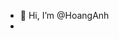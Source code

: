 - 👋 Hi, I’m @HoangAnh
- 


<!---
HoangAnh776/HoangAnh776 is a ✨ special ✨ repository because its `README.md` (this file) appears on your GitHub profile.
You can click the Preview link to take a look at your changes.
--->
